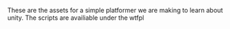 These are the assets for a simple platformer we are making to learn about unity.
The scripts are availiable under the wtfpl 
